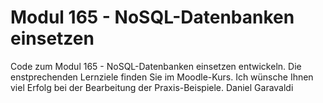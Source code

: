 # Modul 165 - NoSQL-Datenbanken einsetzen

Code zum Modul 165 - NoSQL-Datenbanken einsetzen entwickeln.
Die enstprechenden Lernziele finden Sie im Moodle-Kurs.
Ich wünsche Ihnen viel Erfolg bei der Bearbeitung der Praxis-Beispiele. 
Daniel Garavaldi

